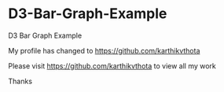 D3-Bar-Graph-Example
====================

D3 Bar Graph Example

My profile has changed to https://github.com/karthikvthota

Please visit https://github.com/karthikvthota to view all my work

Thanks
